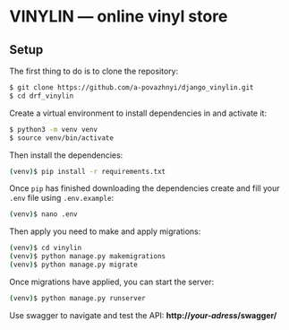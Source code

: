 # **VINYLIN** — online vinyl store

## Setup

The first thing to do is to clone the repository:

```sh
$ git clone https://github.com/a-povazhnyi/django_vinylin.git
$ cd drf_vinylin
```

Create a virtual environment to install dependencies in and activate it:

```sh
$ python3 -m venv venv
$ source venv/bin/activate
```

Then install the dependencies:

```sh
(venv)$ pip install -r requirements.txt
```

Once `pip` has finished downloading the dependencies 
create and fill your `.env` file using `.env.example`:
```sh
(venv)$ nano .env
```

Then apply you need to make and apply migrations:
```sh
(venv)$ cd vinylin
(venv)$ python manage.py makemigrations
(venv)$ python manage.py migrate
```

Once migrations have applied, you can start the server:
```sh
(venv)$ python manage.py runserver
```

Use swagger to navigate and test the API:
**http://***your-adress***/swagger/**